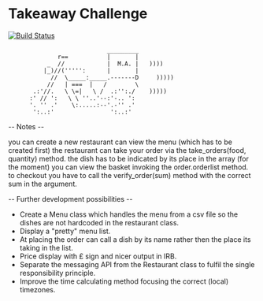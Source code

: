 Takeaway Challenge
==================

[![Build Status](https://travis-ci.org/LaszloBogacsi/takeaway-challenge.svg?branch=master)](https://travis-ci.org/LaszloBogacsi/takeaway-challenge)
```
                            _________
              r==           |       |
           _  //            |  M.A. |   ))))
          |_)//(''''':      |       |
            //  \_____:_____.-------D     )))))
           //   | ===  |   /        \
       .:'//.   \ \=|   \ /  .:'':./    )))))
      :' // ':   \ \ ''..'--:'-.. ':
      '. '' .'    \:.....:--'.-'' .'
       ':..:'                ':..:'

 ```

-- Notes --

you can create a new restaurant
can view the menu (which has to be created first)
the restaurant can take your order via the take_orders(food, quantity) method.
the dish has to be indicated by its place in the array (for the moment)
you can view the basket invoking the order.orderlist method.
to checkout you have to call the verify_order(sum) method with the correct sum in the argument.

-- Further development possibilities --

* Create a Menu class which handles the menu from a csv file so the dishes are not hardcoded in the restaurant class.
* Display a "pretty" menu list.
* At placing the order can call a dish by its name rather then the place its taking in the list.
* Price display with £ sign and nicer output in IRB.
* Separate the messaging API from the Restaurant class to      fulfil the single responsibility principle.
* Improve the time calculating method focusing the correct (local) timezones.
